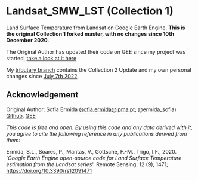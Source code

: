 # Landsat_SMW_LST (Collection 1)
Land Surface Temperature from Landsat on Google Earth Engine. **This is the original Collection 1 forked master, with no changes since 10th December 2020.** 

The Original Author has updated their code on GEE since my project was started, [take a look at it here](https://code.earthengine.google.com/?scriptPath=users%2Fsofiaermida%2Flandsat_smw_lst%3Aexample_1.js)

My [tributary branch](https://github.com/EldonSamuelson/Landsat_SMW_LST_COL2/tree/tributary#readme) contains the Collection 2 Update and my own personal changes since [July 7th 2022](https://i.imgur.com/mK4y5m0.png).

## Acknowledgement
Original Author: Sofia Ermida (sofia.ermida@ipma.pt; @ermida_sofia) [Github](https://github.com/sofiaermida/Landsat_SMW_LST), [GEE](https://code.earthengine.google.com/?scriptPath=users%2Fsofiaermida%2Flandsat_smw_lst%3Aexample_1.js)

*This code is free and open. By using this code and any data derived with it, you agree to cite the following reference in any publications derived from them:*

Ermida, S.L., Soares, P., Mantas, V., Göttsche, F.-M., Trigo, I.F., 2020.
'*Google Earth Engine open-source code for Land Surface Temperature estimation from the Landsat series*'.
Remote Sensing, 12 (9), 1471; https://doi.org/10.3390/rs12091471

